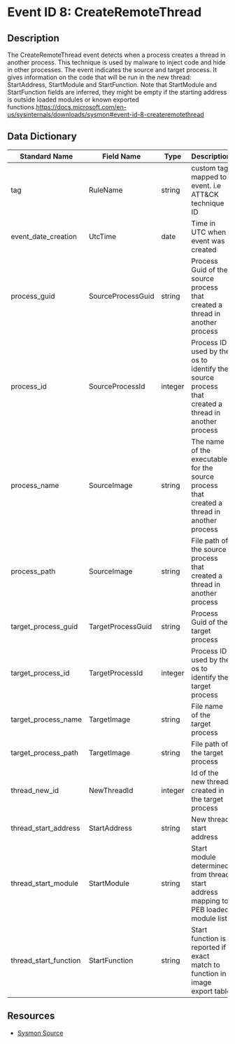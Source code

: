 # Event ID 8: CreateRemoteThread

## Description
The CreateRemoteThread event detects when a process creates a thread in another process. This technique is used by malware to inject code and hide in other processes. The event indicates the source and target process. It gives information on the code that will be run in the new thread: StartAddress, StartModule and StartFunction. Note that StartModule and StartFunction fields are inferred, they might be empty if the starting address is outside loaded modules or known exported functions.https://docs.microsoft.com/en-us/sysinternals/downloads/sysmon#event-id-8-createremotethread

## Data Dictionary
|Standard Name|Field Name|Type|Description|Sample Value|
|---|---|---|---|---|
|tag|RuleName|string|custom tag mapped to event. i.e ATT&CK technique ID|T1114|
|event_date_creation|UtcTime|date|Time in UTC when event was created|4/11/18 5:25|
|process_guid|SourceProcessGuid|string|Process Guid of the source process that created a thread in another process|{A98268C1-9586-5ACD-0000-001070A20000}|
|process_id|SourceProcessId|integer|Process ID used by the os to identify the source process that created a thread in another process|684|
|process_name|SourceImage|string|The name of the executable for the source process that created a thread in another process|csrss.exe|
|process_path|SourceImage|string|File path of the source process that created a thread in another process|C:\Windows\System32\csrss.exe|
|target_process_guid|TargetProcessGuid|string|Process Guid of the target process|{A98268C1-9C2E-5ACD-0000-00100266AB00}|
|target_process_id|TargetProcessId|integer|Process ID used by the os to identify the target process|240|
|target_process_name|TargetImage|string|File name of the target process|cmd.exe|
|target_process_path|TargetImage|string|File path of the target process|C:\Windows\System32\cmd.exe|
|thread_new_id|NewThreadId|integer|Id of the new thread created in the target process|2336|
|thread_start_address|StartAddress|string|New thread start address|0x00007FFA356A7E40|
|thread_start_module|StartModule|string|Start module determined from thread start address mapping to PEB loaded module list|C:\WINDOWS\System32\KERNELBASE.dll|
|thread_start_function|StartFunction|string|Start function is reported if exact match to function in image export table|CtrlRoutine|

## Resources
* [Sysmon Source](https://docs.microsoft.com/en-us/sysinternals/downloads/sysmon#event-id-8-createremotethread)
